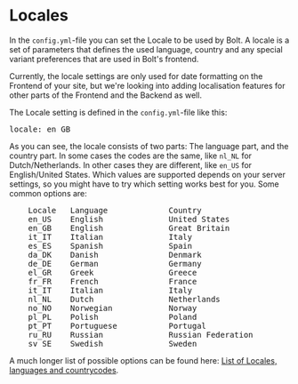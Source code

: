 Locales
=======

In the `config.yml`-file you can set the Locale to be used by Bolt. A locale is a set of parameters that defines the
used language, country and any special variant preferences that are used in Bolt's frontend.

Currently, the locale settings are only used for date formatting on the Frontend of your site, but we're looking into
adding localisation features for other parts of the Frontend and the Backend as well.

The Locale setting is defined in the `config.yml`-file like this:

<pre class="brush:plain">
locale: en_GB
</pre>

As you can see, the locale consists of two parts: The language part, and the country part. In some cases the codes are
the same, like `nl_NL` for Dutch/Netherlands. In other cases they are different, like `en_US` for English/United 
States. Which values are supported depends on your server settings, so you might have to try which setting works best for you. Some common options are:

<pre class="brush:plain">
    Locale   Language             Country  
    en_US    English              United States                              en   US  
    en_GB    English              Great Britain                              en   GB  
    it_IT    Italian              Italy                                      it   IT  
    es_ES    Spanish              Spain                                      es   ES  
    da_DK    Danish               Denmark                                    da   DK  
    de_DE    German               Germany                                    de   DE  
    el_GR    Greek                Greece                                     el   GR  
    fr_FR    French               France                                     fr   FR  
    it_IT    Italian              Italy                                      it   IT  
    nl_NL    Dutch                Netherlands                                nl   NL  
    no_NO    Norwegian            Norway                                     no   NO  
    pl_PL    Polish               Poland                                     pl   PL  
    pt_PT    Portuguese           Portugal                                   pt   PT  
    ru_RU    Russian              Russian Federation                         ru   RU  
    sv_SE    Swedish              Sweden                                     sv   SE  
</pre>

A much longer list of possible options can be found here: [List of Locales, languages and
countrycodes](https://github.com/bobdenotter/locales/blob/master/locales_list.txt).
